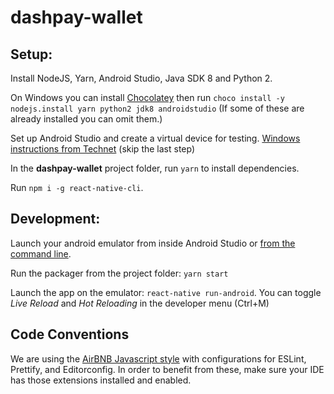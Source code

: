# dashpay-wallet

## Setup:
Install NodeJS, Yarn, Android Studio, Java SDK 8 and Python 2.

On Windows you can install [Chocolatey](https://chocolatey.org) then run `choco install -y nodejs.install yarn python2 jdk8 androidstudio` (If some of these are already installed you can omit them.)

Set up Android Studio and create a virtual device for testing. [Windows instructions from Technet](https://blogs.technet.microsoft.com/karanrustagi/2017/08/15/how-to-setup-android-emulator-using-android-studio/) (skip the last step)

In the **dashpay-wallet** project folder, run `yarn` to install dependencies.

Run `npm i -g react-native-cli`.

## Development:
Launch your android emulator from inside Android Studio or [from the command line](https://developer.android.com/studio/run/emulator-commandline).

Run the packager from the project folder: `yarn start`

Launch the app on the emulator: `react-native run-android`. You can toggle *Live Reload* and *Hot Reloading* in the developer menu (Ctrl+M)

## Code Conventions
We are using the [AirBNB Javascript style](https://github.com/airbnb/javascript) with configurations for ESLint, Prettify, and Editorconfig. In order to benefit from these, make sure your IDE has those extensions installed and enabled.
